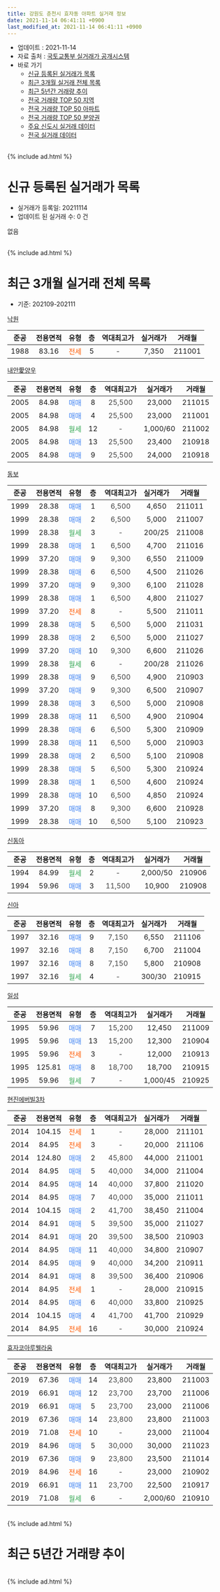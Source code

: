 ```yaml
---
title: 강원도 춘천시 효자동 아파트 실거래 정보
date: 2021-11-14 06:41:11 +0900
last_modified_at: 2021-11-14 06:41:11 +0900
---
```


* 업데이트 : 2021-11-14
* 자료 출처 : [국토교통부 실거래가 공개시스템](http://rt.molit.go.kr)
* 바로 가기
    * [신규 등록된 실거래가 목록](#신규-등록된-실거래가-목록)
    * [최근 3개월 실거래 전체 목록](#최근-3개월-실거래-전체-목록)
    * [최근 5년간 거래량 추이](#최근-5년간-거래량-추이)
    * [전국 거래량 TOP 50 지역](https://inasie.github.io/apt-trade-info/최근-3개월-전국에서-가장-거래가-많이-발생한-지역)
    * [전국 거래량 TOP 50 아파트](https://inasie.github.io/apt-trade-info/최근-3개월-전국에서-가장-거래가-많이-발생한-아파트)
    * [전국 거래량 TOP 50 분양권](https://inasie.github.io/apt-trade-info/최근-3개월-전국에서-가장-거래가-많이-발생한-분양권)
    * [주요 신도시 실거래 데이터](https://inasie.github.io/apt-trade-info/주요-신도시)
    * [전국 실거래 데이터](https://inasie.github.io/apt-trade-info/전국)
<br>
{% include ad.html %}
<br>

# 신규 등록된 실거래가 목록
* 실거래가 등록일: 20211114
* 업데이트 된 실거래 수: 0 건

없음

<br>
{% include ad.html %}
<br>

# 최근 3개월 실거래 전체 목록
* 기준: 202109-202111


[낙원](https://search.naver.com/search.naver?query=%EA%B0%95%EC%9B%90%EB%8F%84+%EC%B6%98%EC%B2%9C%EC%8B%9C+%ED%9A%A8%EC%9E%90%EB%8F%99+%EB%82%99%EC%9B%90)

|준공|전용면적|유형|층|역대최고가|실거래가|거래월|
|:---:|:---:|:---:|:---:|:---:|:---:|:---:|
|1988|83.16|<span style="color:#ff5a00">전세</span>|5|<span style="color:#444444">-</span>|7,350|211001|

[내안愛양우](https://search.naver.com/search.naver?query=%EA%B0%95%EC%9B%90%EB%8F%84+%EC%B6%98%EC%B2%9C%EC%8B%9C+%ED%9A%A8%EC%9E%90%EB%8F%99+%EB%82%B4%EC%95%88%E6%84%9B%EC%96%91%EC%9A%B0)

|준공|전용면적|유형|층|역대최고가|실거래가|거래월|
|:---:|:---:|:---:|:---:|:---:|:---:|:---:|
|2005|84.98|<span style="color:#4285f3">매매</span>|8|<span style="color:#444444">25,500</span>|23,000|211015|
|2005|84.98|<span style="color:#4285f3">매매</span>|4|<span style="color:#444444">25,500</span>|23,000|211001|
|2005|84.98|<span style="color:#34a853">월세</span>|12|<span style="color:#444444">-</span>|1,000/60|211002|
|2005|84.98|<span style="color:#4285f3">매매</span>|13|<span style="color:#444444">25,500</span>|23,400|210918|
|2005|84.98|<span style="color:#4285f3">매매</span>|9|<span style="color:#444444">25,500</span>|24,000|210918|

[동보](https://search.naver.com/search.naver?query=%EA%B0%95%EC%9B%90%EB%8F%84+%EC%B6%98%EC%B2%9C%EC%8B%9C+%ED%9A%A8%EC%9E%90%EB%8F%99+%EB%8F%99%EB%B3%B4)

|준공|전용면적|유형|층|역대최고가|실거래가|거래월|
|:---:|:---:|:---:|:---:|:---:|:---:|:---:|
|1999|28.38|<span style="color:#4285f3">매매</span>|1|<span style="color:#444444">6,500</span>|4,650|211011|
|1999|28.38|<span style="color:#4285f3">매매</span>|2|<span style="color:#444444">6,500</span>|5,000|211007|
|1999|28.38|<span style="color:#34a853">월세</span>|3|<span style="color:#444444">-</span>|200/25|211008|
|1999|28.38|<span style="color:#4285f3">매매</span>|1|<span style="color:#444444">6,500</span>|4,700|211016|
|1999|37.20|<span style="color:#4285f3">매매</span>|9|<span style="color:#444444">9,300</span>|6,550|211009|
|1999|28.38|<span style="color:#4285f3">매매</span>|6|<span style="color:#444444">6,500</span>|4,500|211026|
|1999|37.20|<span style="color:#4285f3">매매</span>|9|<span style="color:#444444">9,300</span>|6,100|211028|
|1999|28.38|<span style="color:#4285f3">매매</span>|1|<span style="color:#444444">6,500</span>|4,800|211027|
|1999|37.20|<span style="color:#ff5a00">전세</span>|8|<span style="color:#444444">-</span>|5,500|211011|
|1999|28.38|<span style="color:#4285f3">매매</span>|5|<span style="color:#444444">6,500</span>|5,000|211031|
|1999|28.38|<span style="color:#4285f3">매매</span>|2|<span style="color:#444444">6,500</span>|5,000|211027|
|1999|37.20|<span style="color:#4285f3">매매</span>|10|<span style="color:#444444">9,300</span>|6,600|211026|
|1999|28.38|<span style="color:#34a853">월세</span>|6|<span style="color:#444444">-</span>|200/28|211026|
|1999|28.38|<span style="color:#4285f3">매매</span>|9|<span style="color:#444444">6,500</span>|4,900|210903|
|1999|37.20|<span style="color:#4285f3">매매</span>|9|<span style="color:#444444">9,300</span>|6,500|210907|
|1999|28.38|<span style="color:#4285f3">매매</span>|3|<span style="color:#444444">6,500</span>|5,000|210908|
|1999|28.38|<span style="color:#4285f3">매매</span>|11|<span style="color:#444444">6,500</span>|4,900|210904|
|1999|28.38|<span style="color:#4285f3">매매</span>|6|<span style="color:#444444">6,500</span>|5,300|210909|
|1999|28.38|<span style="color:#4285f3">매매</span>|11|<span style="color:#444444">6,500</span>|5,000|210903|
|1999|28.38|<span style="color:#4285f3">매매</span>|2|<span style="color:#444444">6,500</span>|5,100|210908|
|1999|28.38|<span style="color:#4285f3">매매</span>|5|<span style="color:#444444">6,500</span>|5,300|210924|
|1999|28.38|<span style="color:#4285f3">매매</span>|1|<span style="color:#444444">6,500</span>|4,600|210924|
|1999|28.38|<span style="color:#4285f3">매매</span>|10|<span style="color:#444444">6,500</span>|4,850|210924|
|1999|37.20|<span style="color:#4285f3">매매</span>|8|<span style="color:#444444">9,300</span>|6,600|210928|
|1999|28.38|<span style="color:#4285f3">매매</span>|10|<span style="color:#444444">6,500</span>|5,100|210923|

[신동아](https://search.naver.com/search.naver?query=%EA%B0%95%EC%9B%90%EB%8F%84+%EC%B6%98%EC%B2%9C%EC%8B%9C+%ED%9A%A8%EC%9E%90%EB%8F%99+%EC%8B%A0%EB%8F%99%EC%95%84)

|준공|전용면적|유형|층|역대최고가|실거래가|거래월|
|:---:|:---:|:---:|:---:|:---:|:---:|:---:|
|1994|84.99|<span style="color:#34a853">월세</span>|2|<span style="color:#444444">-</span>|2,000/50|210906|
|1994|59.96|<span style="color:#4285f3">매매</span>|3|<span style="color:#444444">11,500</span>|10,900|210908|

[신아](https://search.naver.com/search.naver?query=%EA%B0%95%EC%9B%90%EB%8F%84+%EC%B6%98%EC%B2%9C%EC%8B%9C+%ED%9A%A8%EC%9E%90%EB%8F%99+%EC%8B%A0%EC%95%84)

|준공|전용면적|유형|층|역대최고가|실거래가|거래월|
|:---:|:---:|:---:|:---:|:---:|:---:|:---:|
|1997|32.16|<span style="color:#4285f3">매매</span>|9|<span style="color:#444444">7,150</span>|6,550|211106|
|1997|32.16|<span style="color:#4285f3">매매</span>|8|<span style="color:#444444">7,150</span>|6,700|211004|
|1997|32.16|<span style="color:#4285f3">매매</span>|8|<span style="color:#444444">7,150</span>|5,800|210908|
|1997|32.16|<span style="color:#34a853">월세</span>|4|<span style="color:#444444">-</span>|300/30|210915|

[일성](https://search.naver.com/search.naver?query=%EA%B0%95%EC%9B%90%EB%8F%84+%EC%B6%98%EC%B2%9C%EC%8B%9C+%ED%9A%A8%EC%9E%90%EB%8F%99+%EC%9D%BC%EC%84%B1)

|준공|전용면적|유형|층|역대최고가|실거래가|거래월|
|:---:|:---:|:---:|:---:|:---:|:---:|:---:|
|1995|59.96|<span style="color:#4285f3">매매</span>|7|<span style="color:#444444">15,200</span>|12,450|211009|
|1995|59.96|<span style="color:#4285f3">매매</span>|13|<span style="color:#444444">15,200</span>|12,300|210904|
|1995|59.96|<span style="color:#ff5a00">전세</span>|3|<span style="color:#444444">-</span>|12,000|210913|
|1995|125.81|<span style="color:#4285f3">매매</span>|8|<span style="color:#444444">18,700</span>|18,700|210915|
|1995|59.96|<span style="color:#34a853">월세</span>|7|<span style="color:#444444">-</span>|1,000/45|210925|


<script async src="//pagead2.googlesyndication.com/pagead/js/adsbygoogle.js"></script>
<!-- 기본 -->
<ins class="adsbygoogle"
     style="display:block"
     data-ad-client="ca-pub-2446590836940007"
     data-ad-slot="1659523306"
     data-ad-format="auto"
     data-full-width-responsive="true"></ins>
<script>
(adsbygoogle = window.adsbygoogle || []).push({});
</script>


[현진에버빌3차](https://search.naver.com/search.naver?query=%EA%B0%95%EC%9B%90%EB%8F%84+%EC%B6%98%EC%B2%9C%EC%8B%9C+%ED%9A%A8%EC%9E%90%EB%8F%99+%ED%98%84%EC%A7%84%EC%97%90%EB%B2%84%EB%B9%8C3%EC%B0%A8)

|준공|전용면적|유형|층|역대최고가|실거래가|거래월|
|:---:|:---:|:---:|:---:|:---:|:---:|:---:|
|2014|104.15|<span style="color:#ff5a00">전세</span>|1|<span style="color:#444444">-</span>|28,000|211101|
|2014|84.95|<span style="color:#ff5a00">전세</span>|3|<span style="color:#444444">-</span>|20,000|211106|
|2014|124.80|<span style="color:#4285f3">매매</span>|2|<span style="color:#444444">45,800</span>|44,000|211001|
|2014|84.95|<span style="color:#4285f3">매매</span>|5|<span style="color:#444444">40,000</span>|34,000|211004|
|2014|84.95|<span style="color:#4285f3">매매</span>|14|<span style="color:#444444">40,000</span>|37,800|211020|
|2014|84.95|<span style="color:#4285f3">매매</span>|7|<span style="color:#444444">40,000</span>|35,000|211011|
|2014|104.15|<span style="color:#4285f3">매매</span>|2|<span style="color:#444444">41,700</span>|38,450|211004|
|2014|84.91|<span style="color:#4285f3">매매</span>|5|<span style="color:#444444">39,500</span>|35,000|211027|
|2014|84.91|<span style="color:#4285f3">매매</span>|20|<span style="color:#444444">39,500</span>|38,500|210903|
|2014|84.95|<span style="color:#4285f3">매매</span>|11|<span style="color:#444444">40,000</span>|34,800|210907|
|2014|84.95|<span style="color:#4285f3">매매</span>|9|<span style="color:#444444">40,000</span>|34,200|210911|
|2014|84.91|<span style="color:#4285f3">매매</span>|8|<span style="color:#444444">39,500</span>|36,400|210906|
|2014|84.95|<span style="color:#ff5a00">전세</span>|1|<span style="color:#444444">-</span>|28,000|210915|
|2014|84.95|<span style="color:#4285f3">매매</span>|6|<span style="color:#444444">40,000</span>|33,800|210925|
|2014|104.15|<span style="color:#4285f3">매매</span>|4|<span style="color:#444444">41,700</span>|41,700|210929|
|2014|84.95|<span style="color:#ff5a00">전세</span>|16|<span style="color:#444444">-</span>|30,000|210924|

[효자코아루웰라움](https://search.naver.com/search.naver?query=%EA%B0%95%EC%9B%90%EB%8F%84+%EC%B6%98%EC%B2%9C%EC%8B%9C+%ED%9A%A8%EC%9E%90%EB%8F%99+%ED%9A%A8%EC%9E%90%EC%BD%94%EC%95%84%EB%A3%A8%EC%9B%B0%EB%9D%BC%EC%9B%80)

|준공|전용면적|유형|층|역대최고가|실거래가|거래월|
|:---:|:---:|:---:|:---:|:---:|:---:|:---:|
|2019|67.36|<span style="color:#4285f3">매매</span>|14|<span style="color:#444444">23,800</span>|23,800|211003|
|2019|66.91|<span style="color:#4285f3">매매</span>|12|<span style="color:#444444">23,700</span>|23,700|211006|
|2019|66.91|<span style="color:#4285f3">매매</span>|5|<span style="color:#444444">23,700</span>|23,000|211006|
|2019|67.36|<span style="color:#4285f3">매매</span>|14|<span style="color:#444444">23,800</span>|23,800|211003|
|2019|71.08|<span style="color:#ff5a00">전세</span>|10|<span style="color:#444444">-</span>|23,000|211004|
|2019|84.96|<span style="color:#4285f3">매매</span>|5|<span style="color:#444444">30,000</span>|30,000|211023|
|2019|67.36|<span style="color:#4285f3">매매</span>|9|<span style="color:#444444">23,800</span>|23,500|211014|
|2019|84.96|<span style="color:#ff5a00">전세</span>|16|<span style="color:#444444">-</span>|23,000|210902|
|2019|66.91|<span style="color:#4285f3">매매</span>|11|<span style="color:#444444">23,700</span>|22,500|210917|
|2019|71.08|<span style="color:#34a853">월세</span>|6|<span style="color:#444444">-</span>|2,000/60|210910|


<br>
{% include ad.html %}
<br>

# 최근 5년간 거래량 추이


<div style="width:100%;">
    <canvas id="deal_progress" height="200"></canvas>
</div>

<script>
new Chart(document.getElementById("deal_progress"), {
    type: 'line',
    data: {
        labels: ['201611','201612','201701','201702','201703','201704','201705','201706','201707','201708','201709','201710','201711','201712','201801','201802','201803','201804','201805','201806','201807','201808','201809','201810','201811','201812','201901','201902','201903','201904','201905','201906','201907','201908','201909','201910','201911','201912','202001','202002','202003','202004','202005','202006','202007','202008','202009','202010','202011','202012','202101','202102','202103','202104','202105','202106','202107','202108','202109','202110','202111'],
        datasets: [{
            label: '매매',
            pointRadius: 1,
            data: [14, 21, 18, 16, 15, 12, 14, 10, 7, 9, 7, 11, 12, 7, 14, 14, 16, 9, 5, 6, 8, 4, 6, 11, 4, 12, 9, 8, 4, 7, 8, 7, 10, 6, 4, 8, 12, 14, 9, 13, 9, 10, 14, 10, 11, 7, 13, 21, 13, 27, 28, 12, 14, 34, 26, 14, 16, 16, 25, 26, 1],
            borderColor: "rgba(255, 201, 14, 1)",
            backgroundColor: "rgba(255, 201, 14, 0.5)",
            fill: false,
            lineTension: 0
        },{
            label: '전월세',
            pointRadius: 1,
            data: [9, 5, 13, 17, 3, 6, 10, 7, 7, 6, 3, 4, 6, 9, 9, 8, 7, 3, 5, 5, 6, 2, 10, 10, 12, 8, 9, 12, 7, 2, 6, 10, 7, 8, 7, 13, 6, 8, 13, 19, 10, 5, 4, 6, 7, 10, 5, 9, 6, 7, 16, 9, 10, 10, 15, 7, 12, 13, 8, 6, 2],
            borderColor: "rgba(0, 141, 185, 1)",
            backgroundColor: "rgba(0, 141, 185, 0.5)",
            fill: false,
            lineTension: 0
        }
        ]
    },
    options: {
        responsive: true,
        title: {
            display: false
        },
        tooltips: {
            mode: 'index',
            intersect: false
        },
        hover: {
            mode: 'nearest',
            intersect: true
        },
        scales: {
            xAxes: [{
                display: true,
                scaleLabel: {
                    display: true,
                    labelString: '년/월'
                }
            }],
            yAxes: [{
                display: true,
                ticks: {
                    suggestedMin: 0,
                },
                scaleLabel: {
                    display: true,
                    labelString: '실거래 수'
                }
            }]
        }
    }
});

</script>


<br>
{% include ad.html %}
<br>

